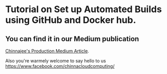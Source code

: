 # Tutorial on Set up Automated Builds using GitHub and Docker hub.

## You can find it in our Medium publication
[Chinnajee's Production Medium Article](https://www.linkedin.com/in/chinnajeerao/).

Also you're warmely welcome to say hello to us
https://www.facebook.com/chinnacloudcomputing/
